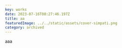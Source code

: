 ```yaml
---
key: works
date: 2023-07-16T08:27:46.197Z
title: aa
featuredImage: ../../static/assets/cover-simpati.png
category: archived
---
```

a﻿aa